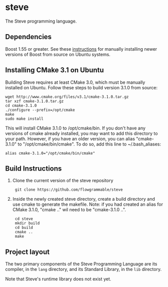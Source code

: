 steve
=====

The Steve programming language.

## Dependencies

Boost 1.55 or greater. See these
[instructions](https://coderwall.com/p/0atfug/installing-boost-1-55-from-source-on-ubuntu-12-04)
for manually installing newer versions of Boost from source on Ubuntu systems.

## Installing CMake 3.1 on Ubuntu

Building Steve requires at least CMake 3.0, which must be manually installed on Ubuntu. Follow these steps to build version 3.1.0 from source:

	wget http://www.cmake.org/files/v3.1/cmake-3.1.0.tar.gz
	tar xzf cmake-3.1.0.tar.gz
	cd cmake-3.1.0
	./configure --prefix=/opt/cmake
	make
	sudo make install
	
This will install CMake 3.1.0 to /opt/cmake/bin. If you don't have any versions of cmake already installed, you may want to add this directory to your path. However, if you have an older version, you can alias "cmake-3.1.0" to "/opt/cmake/bin/cmake". To do so, add this line to ~/.bash_aliases:
	
	alias cmake-3.1.0="/opt/cmake/bin/cmake"
	

## Build Instructions

1. Clone the current version of the steve repository

		git clone https://github.com/flowgrammable/steve
	
2. Inside the newly created steve directory, create a build directory and use cmake to generate the makefile. Note: if you had created an alias for CMake 3.1.0, "cmake .." wil need to be "cmake-3.1.0 ..".

		cd steve
		mkdir build
		cd build
		cmake ..
		make

## Project layout

The two primary components of the Steve Programming Language are
its compiler, in the `lang` directory, and its Standard Library,
in the `lib` directory.

Note that Steve's runtime library does not exist yet.
